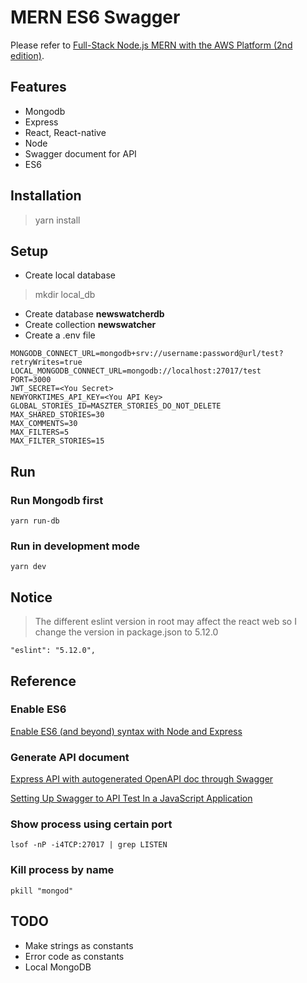 # MERN ES6 Swagger

Please refer to [Full-Stack Node.js MERN with the AWS Platform (2nd edition)](https://github.com/eljamaki01/NewsWatcher2RWeb).

## Features

- Mongodb
- Express
- React, React-native
- Node
- Swagger document for API
- ES6

## Installation

> yarn install

## Setup

- Create local database

> mkdir local_db

- Create database **newswatcherdb**
- Create collection **newswatcher**
- Create a .env file

```
MONGODB_CONNECT_URL=mongodb+srv://username:password@url/test?retryWrites=true
LOCAL_MONGODB_CONNECT_URL=mongodb://localhost:27017/test
PORT=3000
JWT_SECRET=<You Secret>
NEWYORKTIMES_API_KEY=<You API Key>
GLOBAL_STORIES_ID=MASZTER_STORIES_DO_NOT_DELETE
MAX_SHARED_STORIES=30
MAX_COMMENTS=30
MAX_FILTERS=5
MAX_FILTER_STORIES=15
```

## Run

### Run Mongodb first

`yarn run-db`

### Run in development mode

`yarn dev`

## Notice

> The different eslint version in root may affect the react web so I change the version in package.json to 5.12.0

`"eslint": "5.12.0",`

## Reference

### Enable ES6 

[Enable ES6 (and beyond) syntax with Node and Express](https://medium.freecodecamp.org/how-to-enable-es6-and-beyond-syntax-with-node-and-express-68d3e11fe1ab)

### Generate API document

[Express API with autogenerated OpenAPI doc through Swagger](http://www.acuriousanimal.com/2018/10/20/express-swagger-doc.html)

[Setting Up Swagger to API Test In a JavaScript Application](https://itnext.io/setting-up-swagger-in-a-node-js-application-d3c4d7aa56d4)

### Show process using certain port

`lsof -nP -i4TCP:27017 | grep LISTEN`

### Kill process by name

`pkill "mongod"`

## TODO

- Make strings as constants
- Error code as constants
- Local MongoDB


